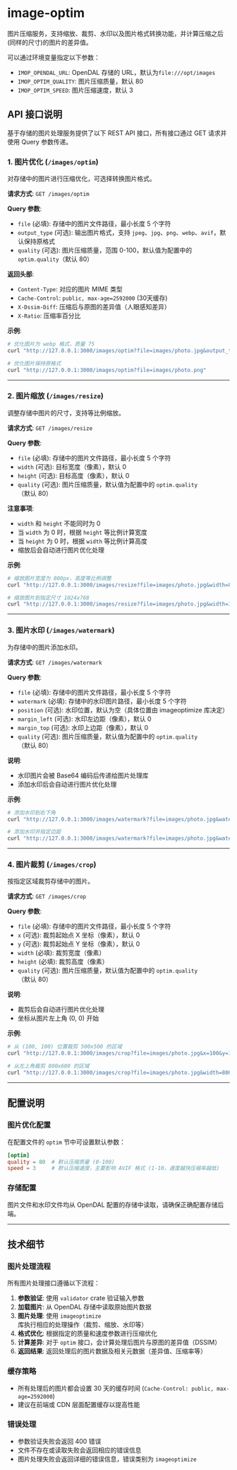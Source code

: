 # image-optim

图片压缩服务，支持缩放、裁剪、水印以及图片格式转换功能，并计算压缩之后(同样的尺寸)的图片的差异值。

可以通过环境变量指定以下参数：

- `IMOP_OPENDAL_URL`: OpenDAL 存储的 URL，默认为`file:///opt/images`
- `IMOP_OPTIM_QUALITY`: 图片压缩质量，默认 80
- `IMOP_OPTIM_SPEED`: 图片压缩速度，默认 3

## API 接口说明

基于存储的图片处理服务提供了以下 REST API 接口，所有接口通过 GET 请求并使用 Query 参数传递。

### 1. 图片优化 (`/images/optim`)

对存储中的图片进行压缩优化，可选择转换图片格式。

**请求方式**: `GET /images/optim`

**Query 参数**:
- `file` (必填): 存储中的图片文件路径，最小长度 5 个字符
- `output_type` (可选): 输出图片格式，支持 `jpeg`、`jpg`、`png`、`webp`、`avif`，默认保持原格式
- `quality` (可选): 图片压缩质量，范围 0-100，默认值为配置中的 `optim.quality`（默认 80）

**返回头部**:
- `Content-Type`: 对应的图片 MIME 类型
- `Cache-Control`: `public, max-age=2592000` (30天缓存)
- `X-Dssim-Diff`: 压缩后与原图的差异值（人眼感知差异）
- `X-Ratio`: 压缩率百分比

**示例**:
```bash
# 优化图片为 webp 格式，质量 75
curl "http://127.0.0.1:3000/images/optim?file=images/photo.jpg&output_type=webp&quality=75"

# 优化图片保持原格式
curl "http://127.0.0.1:3000/images/optim?file=images/photo.png"
```

---

### 2. 图片缩放 (`/images/resize`)

调整存储中图片的尺寸，支持等比例缩放。

**请求方式**: `GET /images/resize`

**Query 参数**:
- `file` (必填): 存储中的图片文件路径，最小长度 5 个字符
- `width` (可选): 目标宽度（像素），默认 0
- `height` (可选): 目标高度（像素），默认 0
- `quality` (可选): 图片压缩质量，默认值为配置中的 `optim.quality`（默认 80）

**注意事项**:
- `width` 和 `height` 不能同时为 0
- 当 `width` 为 0 时，根据 `height` 等比例计算宽度
- 当 `height` 为 0 时，根据 `width` 等比例计算高度
- 缩放后会自动进行图片优化处理

**示例**:
```bash
# 缩放图片宽度为 800px，高度等比例调整
curl "http://127.0.0.1:3000/images/resize?file=images/photo.jpg&width=800&height=0"

# 缩放图片到指定尺寸 1024x768
curl "http://127.0.0.1:3000/images/resize?file=images/photo.jpg&width=1024&height=768&quality=85"
```

---

### 3. 图片水印 (`/images/watermark`)

为存储中的图片添加水印。

**请求方式**: `GET /images/watermark`

**Query 参数**:
- `file` (必填): 存储中的图片文件路径，最小长度 5 个字符
- `watermark` (必填): 存储中的水印图片路径，最小长度 5 个字符
- `position` (可选): 水印位置，默认为空（具体位置由 imageoptimize 库决定）
- `margin_left` (可选): 水印左边距（像素），默认 0
- `margin_top` (可选): 水印上边距（像素），默认 0
- `quality` (可选): 图片压缩质量，默认值为配置中的 `optim.quality`（默认 80）

**说明**:
- 水印图片会被 Base64 编码后传递给图片处理库
- 添加水印后会自动进行图片优化处理

**示例**:
```bash
# 添加水印到右下角
curl "http://127.0.0.1:3000/images/watermark?file=images/photo.jpg&watermark=watermarks/logo.png&position=rightBottom"

# 添加水印并指定边距
curl "http://127.0.0.1:3000/images/watermark?file=images/photo.jpg&watermark=watermarks/logo.png&margin_left=20&margin_top=20&quality=90"
```

---

### 4. 图片裁剪 (`/images/crop`)

按指定区域裁剪存储中的图片。

**请求方式**: `GET /images/crop`

**Query 参数**:
- `file` (必填): 存储中的图片文件路径，最小长度 5 个字符
- `x` (可选): 裁剪起始点 X 坐标（像素），默认 0
- `y` (可选): 裁剪起始点 Y 坐标（像素），默认 0
- `width` (必填): 裁剪宽度（像素）
- `height` (必填): 裁剪高度（像素）
- `quality` (可选): 图片压缩质量，默认值为配置中的 `optim.quality`（默认 80）

**说明**:
- 裁剪后会自动进行图片优化处理
- 坐标从图片左上角 (0, 0) 开始

**示例**:
```bash
# 从 (100, 100) 位置裁剪 500x500 的区域
curl "http://127.0.0.1:3000/images/crop?file=images/photo.jpg&x=100&y=100&width=500&height=500"

# 从左上角裁剪 800x600 的区域
curl "http://127.0.0.1:3000/images/crop?file=images/photo.jpg&width=800&height=600&quality=85"
```

---

## 配置说明

### 图片优化配置

在配置文件的 `optim` 节中可设置默认参数：

```toml
[optim]
quality = 80  # 默认压缩质量 (0-100)
speed = 3     # 默认压缩速度，主要影响 AVIF 格式 (1-10，速度越快压缩率越低)
```

### 存储配置

图片文件和水印文件均从 OpenDAL 配置的存储中读取，请确保正确配置存储后端。

---

## 技术细节

### 图片处理流程

所有图片处理接口遵循以下流程：

1. **参数验证**: 使用 `validator` crate 验证输入参数
2. **加载图片**: 从 OpenDAL 存储中读取原始图片数据
3. **图片处理**: 使用 `imageoptimize` 库执行相应的处理操作（裁剪、缩放、水印等）
4. **格式优化**: 根据指定的质量和速度参数进行压缩优化
5. **计算差异**: 对于 `optim` 接口，会计算处理后图片与原图的差异值（DSSIM）
6. **返回结果**: 返回处理后的图片数据及相关元数据（差异值、压缩率等）

### 缓存策略

- 所有处理后的图片都会设置 30 天的缓存时间 (`Cache-Control: public, max-age=2592000`)
- 建议在前端或 CDN 层面配置缓存以提高性能

### 错误处理

- 参数验证失败会返回 400 错误
- 文件不存在或读取失败会返回相应的错误信息
- 图片处理失败会返回详细的错误信息，错误类别为 `imageoptimize`
